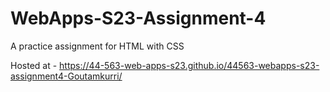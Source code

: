 # WebApps-S23-Assignment-4
A practice assignment for HTML with CSS

Hosted at - https://44-563-web-apps-s23.github.io/44563-webapps-s23-assignment4-Goutamkurri/